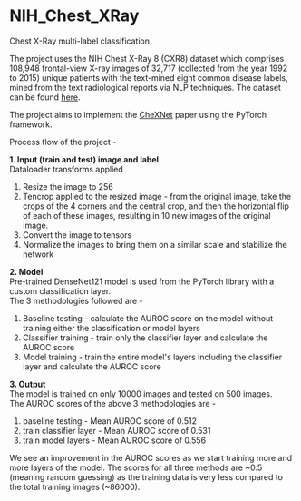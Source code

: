 # NIH_Chest_XRay

Chest X-Ray multi-label classification

The project uses the NIH Chest X-Ray 8 (CXR8) dataset which comprises 108,948 frontal-view X-ray images of 32,717 (collected from the year 1992 to 2015) unique patients with the text-mined eight common disease labels, mined from the text radiological reports via NLP techniques. The dataset can be found [here](https://nihcc.app.box.com/v/ChestXray-NIHCC).

The project aims to implement the [CheXNet](https://arxiv.org/abs/1711.05225) paper using the PyTorch framework.

Process flow of the project -

**1. Input (train and test) image and label**<br>
Dataloader transforms applied
1. Resize the image to 256
2. Tencrop applied to the resized image - from the original image, take the crops of the 4 corners and the central crop, and then the       horizontal flip of each of these images, resulting in 10 new images of the original image.
3. Convert the image to tensors
4. Normalize the images to bring them on a similar scale and stabilize the network

**2. Model**<br>
Pre-trained DenseNet121 model is used from the PyTorch library with a custom classification layer.<br>
The 3 methodologies followed are -
  1. Baseline testing - calculate the AUROC score on the model without training either the classification or model layers
  2. Classifier training - train only the classifier layer and calculate the AUROC score
  3. Model training - train the entire model's layers including the classifier layer and calculate the AUROC score

**3. Output**<br>
The model is trained on only 10000 images and tested on 500 images.<br>
The AUROC scores of the above 3 methodologies are -
  1. baseline testing - Mean AUROC score of 0.512
  2. train classifier layer - Mean AUROC score of 0.531
  3. train model layers - Mean AUROC score of 0.556

We see an improvement in the AUROC scores as we start training more and more layers of the model. The scores for all three methods are ~0.5 (meaning random guessing) as the training data is very less compared to the total training images (~86000).

